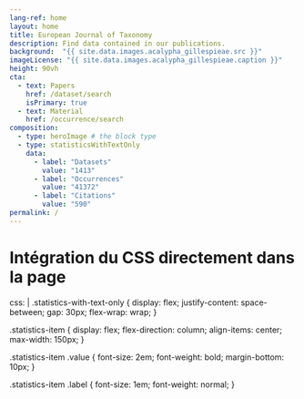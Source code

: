 ```yaml
---
lang-ref: home
layout: home
title: European Journal of Taxonomy
description: Find data contained in our publications.
background:  "{{ site.data.images.acalypha_gillespieae.src }}"
imageLicense: "{{ site.data.images.acalypha_gillespieae.caption }}"
height: 90vh
cta:
  - text: Papers
    href: /dataset/search
    isPrimary: true
  - text: Material
    href: /occurrence/search
composition:
  - type: heroImage # the block type
  - type: statisticsWithTextOnly
    data:
      - label: "Datasets"
        value: "1413"
      - label: "Occurrences"
        value: "41372"
      - label: "Citations"
        value: "590"
permalink: /
---
```


# Intégration du CSS directement dans la page
css: |
  .statistics-with-text-only {
    display: flex;
    justify-content: space-between;
    gap: 30px;
    flex-wrap: wrap;
  }

  .statistics-item {
    display: flex;
    flex-direction: column;
    align-items: center;
    max-width: 150px;
  }

  .statistics-item .value {
    font-size: 2em;
    font-weight: bold;
    margin-bottom: 10px;
  }

  .statistics-item .label {
    font-size: 1em;
    font-weight: normal;
  }
